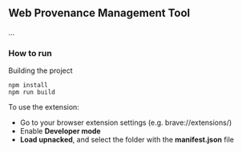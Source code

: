 ## Web Provenance Management Tool
...

### How to run

Building the project

```
npm install
npm run build
```

To use the extension:
 - Go to your browser extension settings (e.g. brave://extensions/) 
 - Enable **Developer mode**
 - **Load upnacked**, and select the folder with the **manifest.json** file
